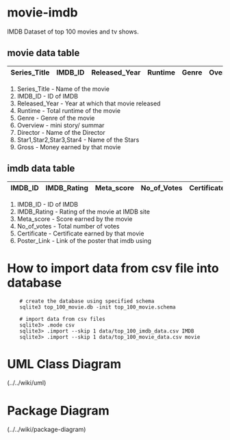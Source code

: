 # movie-imdb
IMDB Dataset of top 100 movies and tv shows.

## movie data table
| Series_Title | IMDB_ID | Released_Year | Runtime | Genre | Overview | Director | Star1 | Star2 | Star3 | Star4 | Gross |
|--------------|---------|---------------|---------|-------|----------|----------|-------|-------|-------|-------|-------|

1. Series_Title - Name of the movie
2. IMDB_ID - ID of IMDB
3. Released_Year - Year at which that movie released
4. Runtime - Total runtime of the movie
5. Genre - Genre of the movie
6. Overview - mini story/ summar
7. Director - Name of the Director
8. Star1,Star2,Star3,Star4 - Name of the Stars
9. Gross - Money earned by that movie

## imdb data table
| IMDB_ID | IMDB_Rating | Meta_score | No_of_Votes | Certificate | Poster_Link |
|---------|-------------|------------|-------------|-------------|-------------|

1. IMDB_ID - ID of IMDB
2. IMDB_Rating - Rating of the movie at IMDB site
3. Meta_score - Score earned by the movie
4. No_of_votes - Total number of votes
5. Certificate - Certificate earned by that movie
6. Poster_Link - Link of the poster that imdb using

# How to import data from csv file into database

        # create the database using specified schema
        sqlite3 top_100_movie.db -init top_100_movie.schema    

        # import data from csv files
        sqlite3> .mode csv
        sqlite3> .import --skip 1 data/top_100_imdb_data.csv IMDB
        sqlite3> .import --skip 1 data/top_100_movie_data.csv movie
        
# UML Class Diagram
(../../wiki/uml)

# Package Diagram
(../../wiki/package-diagram)
